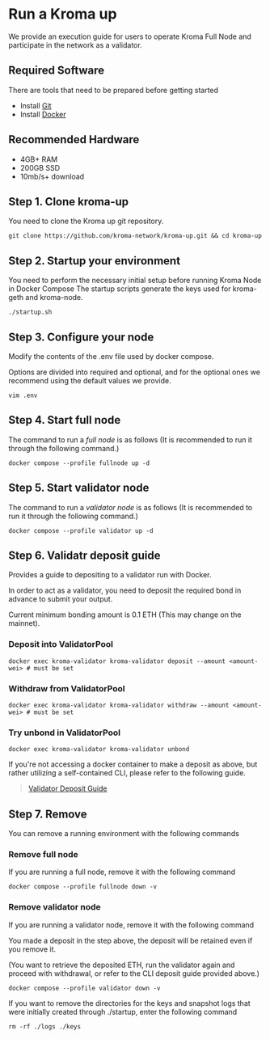 # Run a Kroma up
We provide an execution guide for users to operate Kroma Full Node and participate in the network as a validator.

## Required Software
There are tools that need to be prepared before getting started

* Install [Git](https://git-scm.com/book/en/v2/Getting-Started-Installing-Git)
* Install [Docker](https://docs.docker.com/engine/install/)

## Recommended Hardware
- 4GB+ RAM
- 200GB SSD
- 10mb/s+ download

## Step 1. Clone kroma-up
You need to clone the Kroma up git repository.

```
git clone https://github.com/kroma-network/kroma-up.git && cd kroma-up
```

## Step 2. Startup your environment
You need to perform the necessary initial setup before running Kroma Node in Docker Compose
The startup scripts generate the keys used for kroma-geth and kroma-node.
```
./startup.sh
```

## Step 3. Configure your node
Modify the contents of the .env file used by docker compose.

Options are divided into required and optional, and for the optional ones we recommend using the default values we provide.

```
vim .env
```

## Step 4. Start full node
The command to run a *full node* is as follows (It is recommended to run it through the following command.)

```
docker compose --profile fullnode up -d
```

## Step 5. Start validator node
The command to run a *validator node* is as follows (It is recommended to run it through the following command.)

```
docker compose --profile validator up -d
```

## Step 6. Validatr deposit guide
Provides a guide to depositing to a validator run with Docker.

In order to act as a validator, you need to deposit the required bond in advance to submit your output.

Current minimum bonding amount is 0.1 ETH (This may change on the mainnet).

### Deposit into ValidatorPool
```
docker exec kroma-validator kroma-validator deposit --amount <amount-wei> # must be set
```

### Withdraw from ValidatorPool
```
docker exec kroma-validator kroma-validator withdraw --amount <amount-wei> # must be set
```

### Try unbond in ValidatorPool
```
docker exec kroma-validator kroma-validator unbond
```

If you're not accessing a docker container to make a deposit as above, but rather utilizing a self-contained CLI, please refer to the following guide.

> [Validator Deposit Guide](https://github.com/kroma-network/kroma/blob/235cd41fc7abcbdcf18c4a8736757e5d64ca007b/specs/meta/validator-deposit.md)

## Step 7. Remove 
You can remove a running environment with the following commands

### Remove full node
If you are running a full node, remove it with the following command
```
docker compose --profile fullnode down -v
```

### Remove validator node
If you are running a validator node, remove it with the following command

You made a deposit in the step above, the deposit will be retained even if you remove it.

(You want to retrieve the deposited ETH, run the validator again and proceed with withdrawal, or refer to the CLI deposit guide provided above.)
```
docker compose --profile validator down -v
```

If you want to remove the directories for the keys and snapshot logs that were initially created through ./startup, enter the following command
```
rm -rf ./logs ./keys
```
